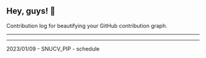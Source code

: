 ## Hey, guys! 👋

Contribution log for beautifying your GitHub contribution graph.

---



---

2023/01/09 - SNUCV_PIP - schedule